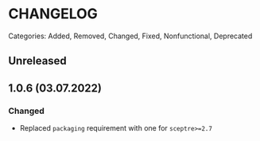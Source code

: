 # CHANGELOG

Categories: Added, Removed, Changed, Fixed, Nonfunctional, Deprecated

## Unreleased

## 1.0.6 (03.07.2022)

### Changed
- Replaced `packaging` requirement with one for `sceptre>=2.7`
